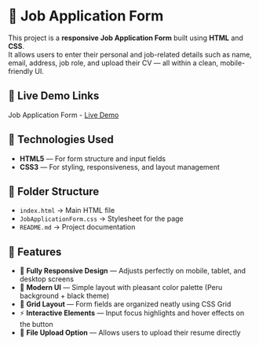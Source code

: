 # 🧾 Job Application Form

This project is a **responsive Job Application Form** built using **HTML** and **CSS**.  
It allows users to enter their personal and job-related details such as name, email, address, job role, and upload their CV — all within a clean, mobile-friendly UI.

## 🔗 Live Demo Links

Job Application Form - [Live Demo](https://prakruthi-g-h.github.io/HTML-AND-CSS-MINI-PROJECTS/Job-Application-Form)

## 🔧 Technologies Used

- **HTML5** — For form structure and input fields  
- **CSS3** — For styling, responsiveness, and layout management  

## 📁 Folder Structure

- `index.html` → Main HTML file  
- `JobApplicationForm.css` → Stylesheet for the page  
- `README.md` → Project documentation

## 📌 Features

- 📱 **Fully Responsive Design** — Adjusts perfectly on mobile, tablet, and desktop screens  
- 🎨 **Modern UI** — Simple layout with pleasant color palette (Peru background + black theme)  
- 🧩 **Grid Layout** — Form fields are organized neatly using CSS Grid  
- ⚡ **Interactive Elements** — Input focus highlights and hover effects on the button  
- 📂 **File Upload Option** — Allows users to upload their resume directly  
